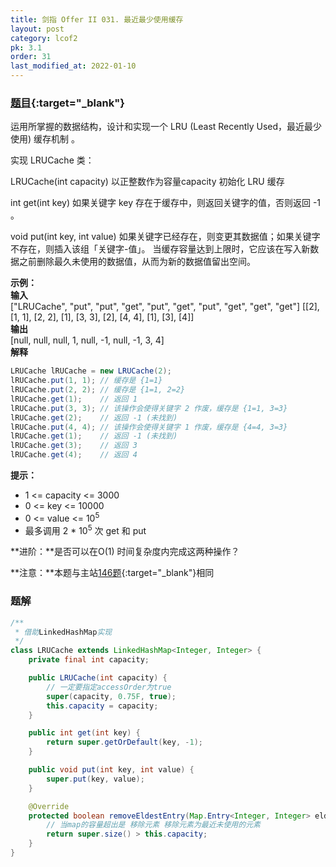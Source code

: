 ```yaml
---
title: 剑指 Offer II 031. 最近最少使用缓存
layout: post
category: lcof2
pk: 3.1
order: 31
last_modified_at: 2022-01-10
---
```


### [题目](https://leetcode.cn/problems/OrIXps/){:target="_blank"}

运用所掌握的数据结构，设计和实现一个 LRU (Least Recently Used，最近最少使用) 缓存机制 。

实现 LRUCache 类：

LRUCache(int capacity) 以正整数作为容量capacity 初始化 LRU 缓存

int get(int key) 如果关键字 key 存在于缓存中，则返回关键字的值，否则返回 -1 。

void put(int key, int value) 如果关键字已经存在，则变更其数据值；如果关键字不存在，则插入该组「关键字-值」。
当缓存容量达到上限时，它应该在写入新数据之前删除最久未使用的数据值，从而为新的数据值留出空间。


**示例：**  
**输入**  
["LRUCache", "put", "put", "get", "put", "get", "put", "get", "get", "get"]
[[2], [1, 1], [2, 2], [1], [3, 3], [2], [4, 4], [1], [3], [4]]  
**输出**  
[null, null, null, 1, null, -1, null, -1, 3, 4]  
**解释**  

```java
LRUCache lRUCache = new LRUCache(2);
lRUCache.put(1, 1); // 缓存是 {1=1}
lRUCache.put(2, 2); // 缓存是 {1=1, 2=2}
lRUCache.get(1);    // 返回 1
lRUCache.put(3, 3); // 该操作会使得关键字 2 作废，缓存是 {1=1, 3=3}
lRUCache.get(2);    // 返回 -1 (未找到)
lRUCache.put(4, 4); // 该操作会使得关键字 1 作废，缓存是 {4=4, 3=3}
lRUCache.get(1);    // 返回 -1 (未找到)
lRUCache.get(3);    // 返回 3
lRUCache.get(4);    // 返回 4
```


**提示：**
- 1 <= capacity <= 3000
- 0 <= key <= 10000
- 0 <= value <= 10<sup>5</sup>
- 最多调用 2 * 10<sup>5</sup> 次 get 和 put

**进阶：**是否可以在O(1) 时间复杂度内完成这两种操作？

**注意：**本题与主站[146题](https://leetcode.cn/problems/lru-cache/){:target="_blank"}相同

### 题解

```java
/**
 * 借助LinkedHashMap实现
 */
class LRUCache extends LinkedHashMap<Integer, Integer> {
    private final int capacity;

    public LRUCache(int capacity) {
        // 一定要指定accessOrder为true 
        super(capacity, 0.75F, true);
        this.capacity = capacity;
    }

    public int get(int key) {
        return super.getOrDefault(key, -1);
    }

    public void put(int key, int value) {
        super.put(key, value);
    }

    @Override
    protected boolean removeEldestEntry(Map.Entry<Integer, Integer> eldest) {
        // 当map的容量超出是 移除元素 移除元素为最近未使用的元素
        return super.size() > this.capacity;
    }
}
```